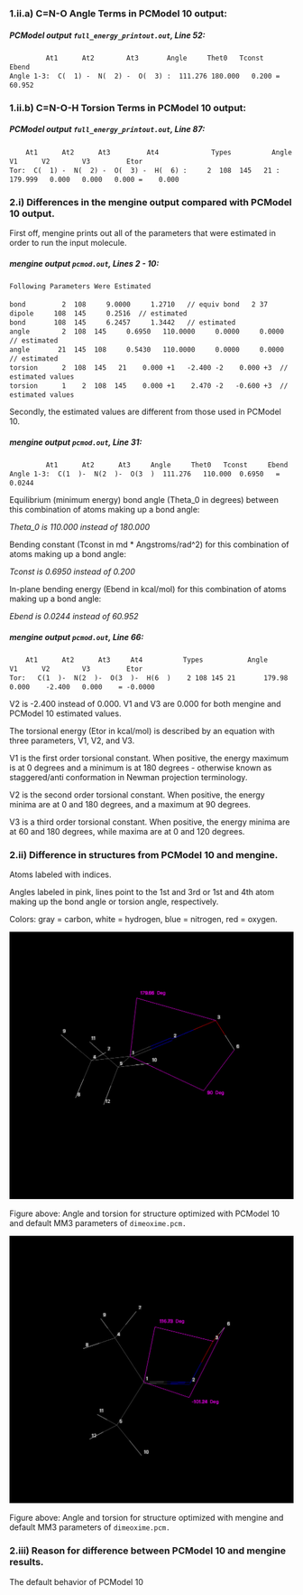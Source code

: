 ### 1.ii.a) C=N-O Angle Terms in PCModel 10 output:


##### PCModel output `full_energy_printout.out`, Line 52:
```
	     At1      At2        At3       Angle     Thet0   Tconst    Ebend
Angle 1-3:  C(  1) -  N(  2) -  O(  3) :  111.276 180.000   0.200 =   60.952
```

### 1.ii.b) C=N-O-H Torsion Terms in PCModel 10 output:
	
##### PCModel output `full_energy_printout.out`, Line 87:	
```
	At1      At2      At3         At4             Types          Angle     V1      V2        V3         Etor
Tor:  C(  1) -  N(  2) -  O(  3) -  H(  6) :     2  108  145   21 :  179.999   0.000   0.000   0.000 =    0.000
```

### 2.i) Differences in the mengine output compared with PCModel 10 output.


First off, mengine prints out all of the parameters that were estimated in order to run the input molecule.

##### mengine output `pcmod.out`, Lines 2 - 10:

```
Following Parameters Were Estimated

bond         2  108     9.0000     1.2710   // equiv bond   2 37
dipole     108  145     0.2516  // estimated
bond       108  145     6.2457     1.3442   // estimated
angle        2  108  145     0.6950   110.0000     0.0000     0.0000   // estimated
angle       21  145  108     0.5430   110.0000     0.0000     0.0000   // estimated
torsion      2  108  145   21    0.000 +1   -2.400 -2    0.000 +3  // estimated values
torsion      1    2  108  145    0.000 +1    2.470 -2   -0.600 +3  // estimated values
```

Secondly, the estimated values are different from those used in PCModel 10. 

##### mengine output `pcmod.out`, Line 31:

```
	     At1      At2      At3     Angle     Thet0   Tconst     Ebend
Angle 1-3:  C(1  )-  N(2  )-  O(3  )  111.276   110.000  0.6950   = 0.0244
```

Equilibrium (minimum energy) bond angle (Theta_0 in degrees) between this combination of atoms making up a bond angle:

*Theta_0 is 110.000 instead of 180.000*

Bending constant (Tconst in md * Angstroms/rad^2) for this combination of atoms making up a bond angle:

*Tconst is 0.6950 instead of 0.200*

In-plane bending energy (Ebend in kcal/mol) for this combination of atoms making up a bond angle:

*Ebend is 0.0244 instead of 60.952*


##### mengine output `pcmod.out`, Line 66:
```
	At1      At2      At3     At4          Types           Angle     V1      V2        V3         Etor
Tor:   C(1  )-  N(2  )-  O(3  )-  H(6  )    2 108 145 21       179.98    0.000    -2.400   0.000    = -0.0000
```

V2 is -2.400 instead of 0.000. V1 and V3 are 0.000 for both mengine and PCModel 10 estimated values.

The torsional energy (Etor in kcal/mol) is described by an equation with three parameters, V1, V2, and V3.

V1 is the first order torsional constant. When positive, the energy maximum is at 0 degrees and a minimum is at 180 degrees - otherwise known as staggered/anti conformation in Newman projection terminology.

V2 is the second order torsional constant. When positive, the energy minima are at 0 and 180 degrees, and a maximum at 90 degrees. 

V3 is a third order torsional constant. When positive, the energy minima are at 60 and 180 degrees, while maxima are at 0 and 120 degrees.

### 2.ii) Difference in structures from PCModel 10 and mengine.

Atoms labeled with indices. 

Angles labeled in pink, lines point to the 1st and 3rd or 1st and 4th atom making up the bond angle or torsion angle, respectively. 

Colors: gray = carbon, white = hydrogen, blue = nitrogen, red = oxygen.

![image of pcmodel10](https://github.com/drmperez/HostDesigner_tutorials/blob/main/HW4/images/PCModel10_defaultMM3.png)

Figure above: Angle and torsion for structure optimized with PCModel 10 and default MM3 parameters of `dimeoxime.pcm.` 

![image of mengine](https://github.com/drmperez/HostDesigner_tutorials/blob/main/HW4/images/mengine_defaultMM3.png)

Figure above: Angle and torsion for structure optimized with mengine and default MM3 parameters of `dimeoxime.pcm.`

### 2.iii) Reason for difference between PCModel 10 and mengine results.

The default behavior of PCModel 10 
